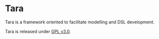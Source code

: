 # Tara #

Tara is a framework oriented to facilitate modelling and DSL development.

Tara is released under [GPL v3.0](http://www.gnu.org/licenses/gpl-3.0.en.html).